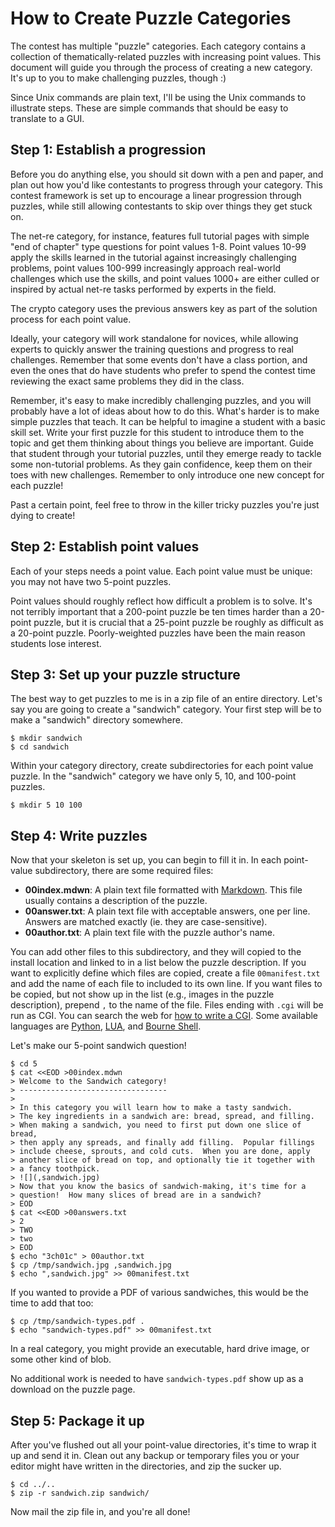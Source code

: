 How to Create Puzzle Categories
===============================

The contest has multiple "puzzle" categories.  Each category contains a
collection of thematically-related puzzles with increasing point
values.  This document will guide you through the process of creating a
new category.  It's up to you to make challenging puzzles, though :)

Since Unix commands are plain text, I'll be using the Unix commands to
illustrate steps.  These are simple commands that should be easy to
translate to a GUI.

Step 1: Establish a progression
-------------------------------

Before you do anything else, you should sit down with a pen and paper,
and plan out how you'd like contestants to progress through your
category.  This contest framework is set up to encourage a linear
progression through puzzles, while still allowing contestants to skip
over things they get stuck on.

The net-re category, for instance, features full tutorial pages with
simple "end of chapter" type questions for point values 1-8.  Point
values 10-99 apply the skills learned in the tutorial against
increasingly challenging problems, point values 100-999 increasingly
approach real-world challenges which use the skills, and point values
1000+ are either culled or inspired by actual net-re tasks performed by
experts in the field.

The crypto category uses the previous answers key as part of the
solution process for each point value.

Ideally, your category will work standalone for novices, while allowing
experts to quickly answer the training questions and progress to real
challenges.  Remember that some events don't have a class portion, and
even the ones that do have students who prefer to spend the contest time
reviewing the exact same problems they did in the class.

Remember, it's easy to make incredibly challenging puzzles, and you will
probably have a lot of ideas about how to do this.  What's harder is to
make simple puzzles that teach.  It can be helpful to imagine a student
with a basic skill set.  Write your first puzzle for this student to
introduce them to the topic and get them thinking about things you
believe are important.  Guide that student through your tutorial
puzzles, until they emerge ready to tackle some non-tutorial problems.
As they gain confidence, keep them on their toes with new challenges.
Remember to only introduce one new concept for each puzzle!

Past a certain point, feel free to throw in the killer tricky puzzles
you're just dying to create!

Step 2: Establish point values
------------------------------

Each of your steps needs a point value.  Each point value must be
unique: you may not have two 5-point puzzles.

Point values should roughly reflect how difficult a problem is to solve.
It's not terribly important that a 200-point puzzle be ten times harder
than a 20-point puzzle, but it is crucial that a 25-point puzzle be
roughly as difficult as a 20-point puzzle.  Poorly-weighted puzzles have
been the main reason students lose interest.

Step 3: Set up your puzzle structure
------------------------------------

The best way to get puzzles to me is in a zip file of an entire
directory.  Let's say you are going to create a "sandwich" category.
Your first step will be to make a "sandwich" directory somewhere.

    $ mkdir sandwich
    $ cd sandwich

Within your category directory, create subdirectories for each point
value puzzle.  In the "sandwich" category we have only 5, 10, and
100-point puzzles.

    $ mkdir 5 10 100

Step 4: Write puzzles
---------------------

Now that your skeleton is set up, you can begin to fill it in.  In each point-
value subdirectory, there are some required files:

* **00index.mdwn**: A plain text file formatted with [Markdown](http://daringfireball.net/projects/markdown/).  This file usually
contains a description of the puzzle.
* **00answer.txt**: A plain text file with acceptable answers, one per line.
Answers are matched exactly (ie. they are case-sensitive).
* **00author.txt**: A plain text file with the puzzle author's name.

You can add other files to this subdirectory, and they will copied to the
install location and linked to in a list below the puzzle description. If you
want to explicitly define which files are copied, create a file 
`00manifest.txt` and add the name of each file to included to its own line. If
you want files to be copied, but not show up in the list (e.g., images in the
puzzle description), prepend `,` to the name of the file. Files ending with
`.cgi` will be run as CGI. You can search the web for
[how to write a CGI](http://bfy.tw/4PXC). Some available languages are
[Python](http://python.org), [LUA](http://lua.org), and
[Bourne Shell](http://bfy.tw/4PXJ).

Let's make our 5-point sandwich question!

    $ cd 5
    $ cat <<EOD >00index.mdwn
    > Welcome to the Sandwich category!
    > ---------------------------------
    >
    > In this category you will learn how to make a tasty sandwich.
    > The key ingredients in a sandwich are: bread, spread, and filling.
    > When making a sandwich, you need to first put down one slice of bread,
    > then apply any spreads, and finally add filling.  Popular fillings
    > include cheese, sprouts, and cold cuts.  When you are done, apply
    > another slice of bread on top, and optionally tie it together with
    > a fancy toothpick.
    > ![](,sandwich.jpg)
    > Now that you know the basics of sandwich-making, it's time for a
    > question!  How many slices of bread are in a sandwich?
    > EOD
    $ cat <<EOD >00answers.txt
    > 2
    > TWO
    > two
    > EOD
    $ echo "3ch01c" > 00author.txt
    $ cp /tmp/sandwich.jpg ,sandwich.jpg
    $ echo ",sandwich.jpg" >> 00manifest.txt

If you wanted to provide a PDF of various sandwiches, this would be the
time to add that too:

    $ cp /tmp/sandwich-types.pdf .
    $ echo "sandwich-types.pdf" >> 00manifest.txt

In a real category, you might provide an executable, hard drive image,
or some other kind of blob.

No additional work is needed to have `sandwich-types.pdf` show up as a
download on the puzzle page.

Step 5: Package it up
---------------------

After you've flushed out all your point-value directories, it's time to
wrap it up and send it in.  Clean out any backup or temporary files you
or your editor might have written in the directories, and zip the sucker
up.

    $ cd ../..
    $ zip -r sandwich.zip sandwich/

Now mail the zip file in, and you're all done!
